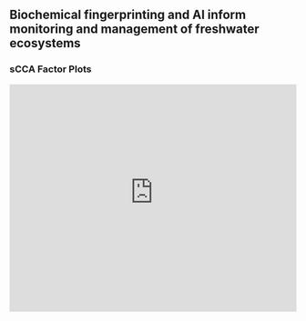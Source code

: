 ## Biochemical fingerprinting and AI inform monitoring and management of freshwater ecosystems 

### sCCA Factor Plots

<iframe src="https://environmental-omics-group.github.io/Biodiversity_Monitoring/docs/16sv1_sCCA_env_chm_D4_factorPlot.html" width="100%" height="400" frameborder="0" scrolling="no"></iframe>
